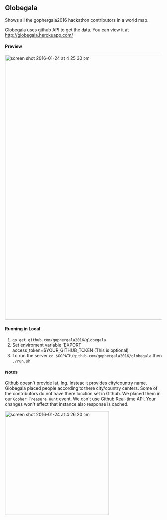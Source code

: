 ## Globegala

Shows all the gophergala2016 hackathon contributors in a world map.

Globegala uses github API to get the data. You can view it at http://globegala.herokuapp.com/

#### Preview

<img width="854" alt="screen shot 2016-01-24 at 4 25 30 pm" src="https://cloud.githubusercontent.com/assets/4488777/12540106/84bbdaf6-c2b7-11e5-8d5d-3c8b6a8b1d5b.png">

#### Running in Local

1. `go get github.com/gophergala2016/globegala`  
2. Set enviroment variable `EXPORT access_token=$YOUR_GITHUB_TOKEN (This is optional)
3. To run the server `cd $GOPATH/github.com/gophergala2016/globegala` then `./run.sh`  
 
#### Notes

Github doesn't provide lat, lng. Instead it provides city/country name. Globegala placed people according to there city/country centers. 
Some of the contributors do not have there location set in Github. We placed them in our `Gopher Treasure Hunt` event.
We don't use Github Real-time API. Your changes won't effect that instance also response is cached.

<img width="334" alt="screen shot 2016-01-24 at 4 26 20 pm" src="https://cloud.githubusercontent.com/assets/4488777/12540104/82f35230-c2b7-11e5-8f4b-5abc4c562b36.png">

